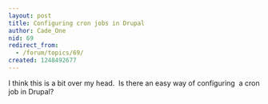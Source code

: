 ```yaml
---
layout: post
title: Configuring cron jobs in Drupal
author: Cade_One
nid: 69
redirect_from:
  - /forum/topics/69/
created: 1248492677
---
```

<p>I think this is a bit over my head.&nbsp; Is there an easy way of configuring&nbsp; a cron job in Drupal?</p>
